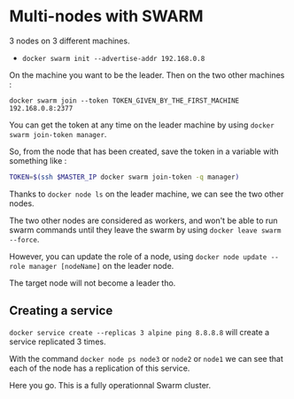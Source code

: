 # Multi-nodes with SWARM

3 nodes on 3 different machines.

- `docker swarm init --advertise-addr 192.168.0.8`

On the machine you want to be the leader.
Then on the two other machines :

`docker swarm join --token TOKEN_GIVEN_BY_THE_FIRST_MACHINE 192.168.0.8:2377`

You can get the token at any time on the leader machine by using `docker swarm join-token manager`.

So, from the node that has been created, save the token in a variable with something like :


```bash
TOKEN=$(ssh $MASTER_IP docker swarm join-token -q manager)
```




Thanks to `docker node ls` on the leader machine, we can see the two other nodes.

The two other nodes are considered as workers, and won't be able to run swarm commands until they leave the swarm by using `docker leave swarm --force`.

However, you can update the role of a node, using `docker node update --role manager [nodeName]` on the leader node.

The target node will not become a leader tho.

## Creating a service

`docker service create --replicas 3 alpine ping 8.8.8.8` will create a service replicated 3 times.


With the command `docker node ps node3` or `node2` or `node1` we can see that each of the node has a replication of this service.


Here you go. This is a fully operationnal Swarm cluster.